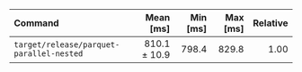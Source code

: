| Command | Mean [ms] | Min [ms] | Max [ms] | Relative |
|:---|---:|---:|---:|---:|
| `target/release/parquet-parallel-nested` | 810.1 ± 10.9 | 798.4 | 829.8 | 1.00 |
